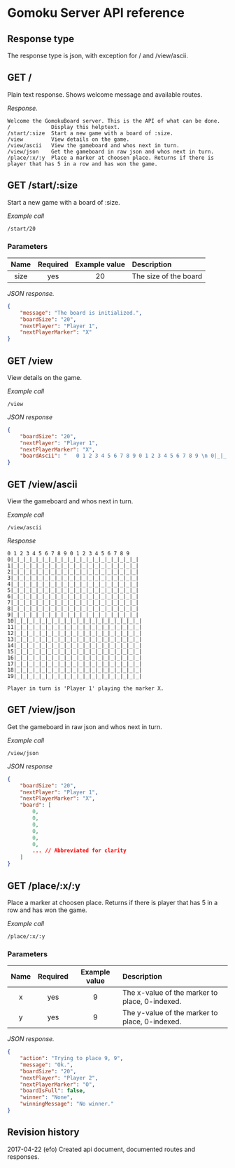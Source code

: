 Gomoku Server API reference
==================================


Response type
----------------------------------

The response type is json, with exception for / and /view/ascii.



GET /
----------------------------------

Plain text response. Shows welcome message and available routes.

*Response.*
```
Welcome the GomokuBoard server. This is the API of what can be done.
/             Display this helptext.
/start/:size  Start a new game with a board of :size.
/view         View details on the game.
/view/ascii   View the gameboard and whos next in turn.
/view/json    Get the gameboard in raw json and whos next in turn.
/place/:x/:y  Place a marker at choosen place. Returns if there is player that has 5 in a row and has won the game.
```


GET /start/:size
----------------------------------

Start a new game with a board of :size.

*Example call*

```
/start/20
```



### Parameters

| Name   | Required | Example value | Description |
|:------:|:--------:|:-------------:|:------------|
| size   | yes      | 20            | The size of the board |

*JSON response.*

```json
{
    "message": "The board is initialized.",
    "boardSize": "20",
    "nextPlayer": "Player 1",
    "nextPlayerMarker": "X"
}
```



GET /view
----------------------------------

View details on the game.

*Example call*

```
/view
```



*JSON response*

```json
{
    "boardSize": "20",
    "nextPlayer": "Player 1",
    "nextPlayerMarker": "X",
    "boardAscii": "   0 1 2 3 4 5 6 7 8 9 0 1 2 3 4 5 6 7 8 9 \n 0|_|_|_|_|_|_|_|_|_|_|_|_|_|_|_|_|_|_|_|_|\n 1|_|_|_|_|_|_|_|_|_|_|_|_|_|_|_|_|_|_|_|_|\n 2|_|_|_|_|_|_|_|_|_|_|_|_|_|_|_|_|_|_|_|_|\n 3|_|_|_|_|_|_|_|_|_|_|_|_|_|_|_|_|_|_|_|_|\n 4|_|_|_|_|_|_|_|_|_|_|_|_|_|_|_|_|_|_|_|_|\n 5|_|_|_|_|_|_|_|_|_|_|_|_|_|_|_|_|_|_|_|_|\n 6|_|_|_|_|_|_|_|_|_|_|_|_|_|_|_|_|_|_|_|_|\n 7|_|_|_|_|_|_|_|_|_|_|_|_|_|_|_|_|_|_|_|_|\n 8|_|_|_|_|_|_|_|_|_|_|_|_|_|_|_|_|_|_|_|_|\n 9|_|_|_|_|_|_|_|_|_|_|_|_|_|_|_|_|_|_|_|_|\n10|_|_|_|_|_|_|_|_|_|_|_|_|_|_|_|_|_|_|_|_|\n11|_|_|_|_|_|_|_|_|_|_|_|_|_|_|_|_|_|_|_|_|\n12|_|_|_|_|_|_|_|_|_|_|_|_|_|_|_|_|_|_|_|_|\n13|_|_|_|_|_|_|_|_|_|_|_|_|_|_|_|_|_|_|_|_|\n14|_|_|_|_|_|_|_|_|_|_|_|_|_|_|_|_|_|_|_|_|\n15|_|_|_|_|_|_|_|_|_|_|_|_|_|_|_|_|_|_|_|_|\n16|_|_|_|_|_|_|_|_|_|_|_|_|_|_|_|_|_|_|_|_|\n17|_|_|_|_|_|_|_|_|_|_|_|_|_|_|_|_|_|_|_|_|\n18|_|_|_|_|_|_|_|_|_|_|_|_|_|_|_|_|_|_|_|_|\n19|_|_|_|_|_|_|_|_|_|_|_|_|_|_|_|_|_|_|_|_|\n"
}
```



GET /view/ascii
----------------------------------

View the gameboard and whos next in turn.

*Example call*

```
/view/ascii
```



*Response*
```
0 1 2 3 4 5 6 7 8 9 0 1 2 3 4 5 6 7 8 9
0|_|_|_|_|_|_|_|_|_|_|_|_|_|_|_|_|_|_|_|_|
1|_|_|_|_|_|_|_|_|_|_|_|_|_|_|_|_|_|_|_|_|
2|_|_|_|_|_|_|_|_|_|_|_|_|_|_|_|_|_|_|_|_|
3|_|_|_|_|_|_|_|_|_|_|_|_|_|_|_|_|_|_|_|_|
4|_|_|_|_|_|_|_|_|_|_|_|_|_|_|_|_|_|_|_|_|
5|_|_|_|_|_|_|_|_|_|_|_|_|_|_|_|_|_|_|_|_|
6|_|_|_|_|_|_|_|_|_|_|_|_|_|_|_|_|_|_|_|_|
7|_|_|_|_|_|_|_|_|_|_|_|_|_|_|_|_|_|_|_|_|
8|_|_|_|_|_|_|_|_|_|_|_|_|_|_|_|_|_|_|_|_|
9|_|_|_|_|_|_|_|_|_|_|_|_|_|_|_|_|_|_|_|_|
10|_|_|_|_|_|_|_|_|_|_|_|_|_|_|_|_|_|_|_|_|
11|_|_|_|_|_|_|_|_|_|_|_|_|_|_|_|_|_|_|_|_|
12|_|_|_|_|_|_|_|_|_|_|_|_|_|_|_|_|_|_|_|_|
13|_|_|_|_|_|_|_|_|_|_|_|_|_|_|_|_|_|_|_|_|
14|_|_|_|_|_|_|_|_|_|_|_|_|_|_|_|_|_|_|_|_|
15|_|_|_|_|_|_|_|_|_|_|_|_|_|_|_|_|_|_|_|_|
16|_|_|_|_|_|_|_|_|_|_|_|_|_|_|_|_|_|_|_|_|
17|_|_|_|_|_|_|_|_|_|_|_|_|_|_|_|_|_|_|_|_|
18|_|_|_|_|_|_|_|_|_|_|_|_|_|_|_|_|_|_|_|_|
19|_|_|_|_|_|_|_|_|_|_|_|_|_|_|_|_|_|_|_|_|

Player in turn is 'Player 1' playing the marker X.
```


GET /view/json
----------------------------------

Get the gameboard in raw json and whos next in turn.

*Example call*

```
/view/json
```



*JSON response*

```json
{
    "boardSize": "20",
    "nextPlayer": "Player 1",
    "nextPlayerMarker": "X",
    "board": [
        0,
        0,
        0,
        0,
        0,
        0,
        ... // Abbreviated for clarity
    ]
}
```



GET /place/:x/:y
----------------------------------

Place a marker at choosen place. Returns if there is player that has 5 in a row and has won the game.

*Example call*

```
/place/:x/:y
```



### Parameters

| Name      | Required | Example value | Description |
|:---------:|:--------:|:-------------:|:------------|
| x         | yes      | 9             | The x-value of the marker to place, 0-indexed. |
| y         | yes      | 9             | The y-value of the marker to place, 0-indexed. |



*JSON response.*

```json
{
    "action": "Trying to place 9, 9",
    "message": "Ok.",
    "boardSize": "20",
    "nextPlayer": "Player 2",
    "nextPlayerMarker": "O",
    "boardIsFull": false,
    "winner": "None",
    "winningMessage": "No winner."
}
```



Revision history
------------------------------
2017-04-22 (efo) Created api document, documented routes and responses.
